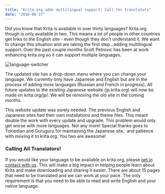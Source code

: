 ```yaml
---
title: "Krita.org adds multilingual support; Call for translators"
date: "2016-06-17"
---
```


Did you know that Krita is available in over thirty languages? Krita.org though is only available in two. This means a lot of people in other countries get links to the English site - even though they don't understand it. We want to change this situation and are taking the first step...adding multilingual support. Over the past couple months Scott Petrovic has been at work enhancing krita.org so it can support multiple languages.

![language-switcher](../images/language-switcher.jpg)

The updated site has a drop-down menu where you can change your language. We currently only have Japanese and English but are in the process of adding more languages (Russian and French in progress). All future updates to the existing Japanese website (jp.krita.org) will now be made on krita.org/jp/. We will be removing the old site in the coming months.

This website update was sorely needed. The previous English and Japanese sites had their own installations and theme files. This meant double the work with every update and upgrade. This problem would only get worse with more languages. Not any more! Special thanks goes to Tokiedian and Guruguru for maintaining the Japanese site,  and patience with moving it to krita.org. You two are awesome!

### Calling All Translators!

If you would like your language to be available on krita.org, please [get in contact with us](/about/contact/). This will make a big impact in helping people learn about Krita and make downloading and sharing it easier. There are about 15 pages that need to be translated and we can work at your pace. The only requirement is that you need to be able to read and write English and your native language.
